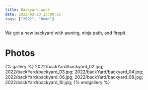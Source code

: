 ```yaml
---
title: Backyard work
date: 2022-03-20 13:00:35
tags: ["2022", "home"]
---
```


We got a new backyard with awning, ninja path, and firepit.

# Photos

{% gallery %}
2022/backYard/backyard_02.jpg;
2022/backYard/backyard_03.jpg;
2022/backYard/backyard_04.jpg;
2022/backYard/backyard_06.jpg;
2022/backYard/backyard_08.jpg;
2022/backYard/backyard_10.jpg;
{% endgallery %}

